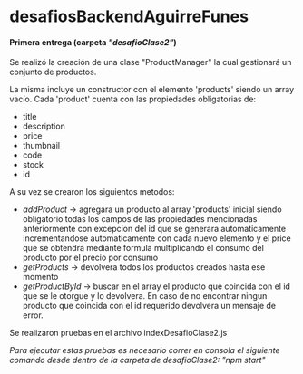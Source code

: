 # desafiosBackendAguirreFunes

#### Primera entrega (carpeta _"desafioClase2"_)

Se realizó la creación de una clase "ProductManager" la cual gestionará un conjunto de productos.

La misma incluye un constructor con el elemento 'products' siendo un array vacío. Cada 'product' cuenta con las propiedades obligatorias de:

- title
- description
- price
- thumbnail
- code
- stock
- id

A su vez se crearon los siguientos metodos:

- _addProduct_ -> agregara un producto al array 'products' inicial siendo obligatorio todas los campos de las propiedades mencionadas anteriormente con excepcion del id que se generara automaticamente incrementandose automaticamente con cada nuevo elemento y el price que se obtendra mediante formula multiplicando el consumo del producto por el precio por consumo
- _getProducts_ -> devolvera todos los productos creados hasta ese momento
- _getProductById_ -> buscar en el array el producto que coincida con el id que se le otorgue y lo devolvera. En caso de no encontrar ningun producto que coincida con el id requerido devolvera un mensaje de error.

Se realizaron pruebas en el archivo indexDesafioClase2.js

_Para ejecutar estas pruebas es necesario correr en consola el siguiente comando desde dentro de la carpeta de desafioClase2: "npm start"_
